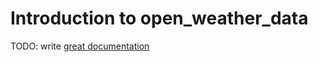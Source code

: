 # Introduction to open_weather_data

TODO: write [great documentation](http://jacobian.org/writing/what-to-write/)
